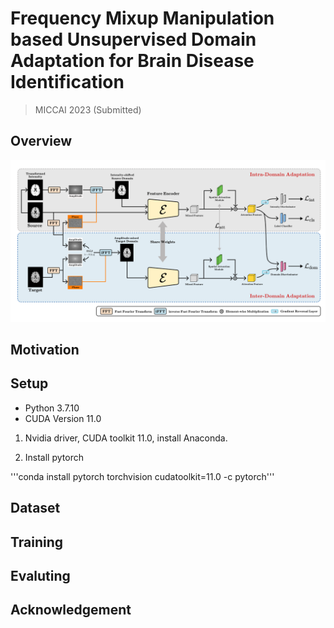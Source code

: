 # Frequency Mixup Manipulation based Unsupervised Domain Adaptation for Brain Disease Identification

> MICCAI 2023 (Submitted)

## Overview
![architecture](./framework.png)

## Motivation

## Setup

- Python 3.7.10
- CUDA Version 11.0

1. Nvidia driver, CUDA toolkit 11.0, install Anaconda.

2. Install pytorch

'''conda install pytorch torchvision cudatoolkit=11.0 -c pytorch'''

## Dataset


## Training


## Evaluting


## Acknowledgement
